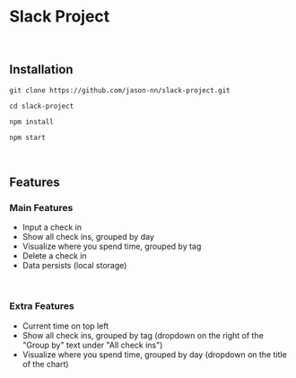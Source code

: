 # Slack Project

<br/>

## Installation

```
git clone https://github.com/jason-nn/slack-project.git
```

```
cd slack-project
```

```
npm install
```

```
npm start
```

<br/>

## Features

### Main Features

-   Input a check in
-   Show all check ins, grouped by day
-   Visualize where you spend time, grouped by tag
-   Delete a check in
-   Data persists (local storage)

<br/>

### Extra Features

-   Current time on top left
-   Show all check ins, grouped by tag (dropdown on the right of the "Group by" text under "All check ins")
-   Visualize where you spend time, grouped by day (dropdown on the title of the chart)
